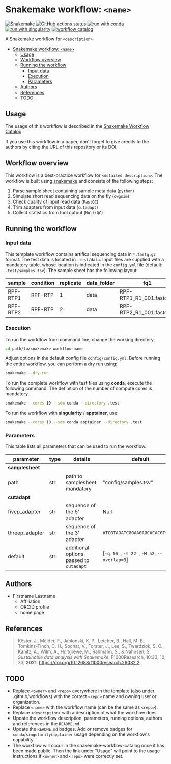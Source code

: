 # Snakemake workflow: `<name>`

[![Snakemake](https://img.shields.io/badge/snakemake-≥8.0.0-brightgreen.svg)](https://snakemake.github.io)
[![GitHub actions status](https://github.com/MPUSP/snakemake-workflow-template/actions/workflows/main.yml/badge.svg?branch=main)](https://github.com/MPUSP/snakemake-workflow-template/actions/workflows/main.yml)
[![run with conda](http://img.shields.io/badge/run%20with-conda-3EB049?labelColor=000000&logo=anaconda)](https://docs.conda.io/en/latest/)
[![run with singularity](https://img.shields.io/badge/run%20with-singularity-1D355C.svg?labelColor=000000)](https://sylabs.io/docs/)
[![workflow catalog](https://img.shields.io/badge/Snakemake%20workflow%20catalog-darkgreen)](https://snakemake.github.io/snakemake-workflow-catalog)

A Snakemake workflow for `<description>`

- [Snakemake workflow: `<name>`](#snakemake-workflow-name)
  - [Usage](#usage)
  - [Workflow overview](#workflow-overview)
  - [Running the workflow](#running-the-workflow)
    - [Input data](#input-data)
    - [Execution](#execution)
    - [Parameters](#parameters)
  - [Authors](#authors)
  - [References](#references)
  - [TODO](#todo)

## Usage

The usage of this workflow is described in the [Snakemake Workflow Catalog](https://snakemake.github.io/snakemake-workflow-catalog/?usage=<owner>%2F<repo>).

If you use this workflow in a paper, don't forget to give credits to the authors by citing the URL of this repository or its DOI.

## Workflow overview

This workflow is a best-practice workflow for `<detailed description>`.
The workflow is built using [snakemake](https://snakemake.readthedocs.io/en/stable/) and consists of the following steps:

1. Parse sample sheet containing sample meta data (`python`)
2. Simulate short read sequencing data on the fly (`dwgsim`)
3. Check quality of input read data (`FastQC`)
4. Trim adapters from input data (`cutadapt`)
5. Collect statistics from tool output (`MultiQC`)

## Running the workflow

### Input data

This template workflow contains artifical sequencing data in `*.fastq.gz` format.
The test data is located in `.test/data`. Input files are supplied with a mandatory table, whose location is indicated in the `config.yml` file (default: `.test/samples.tsv`). The sample sheet has the following layout:

| sample   | condition | replicate | data_folder | fq1                      |
| -------- | --------- | --------- | ----------- | ------------------------ |
| RPF-RTP1 | RPF-RTP   | 1         | data        | RPF-RTP1_R1_001.fastq.gz |
| RPF-RTP2 | RPF-RTP   | 2         | data        | RPF-RTP2_R1_001.fastq.gz |

### Execution

To run the workflow from command line, change the working directory.

```bash
cd path/to/snakemake-workflow-name
```

Adjust options in the default config file `config/config.yml`.
Before running the entire workflow, you can perform a dry run using:

```bash
snakemake --dry-run
```

To run the complete workflow with test files using **conda**, execute the following command. The definition of the number of compute cores is mandatory.

```bash
snakemake --cores 10 --sdm conda --directory .test
```

To run the workflow with **singularity** / **apptainer**, use:

```bash
snakemake --cores 10 --sdm conda apptainer --directory .test
```

### Parameters

This table lists all parameters that can be used to run the workflow.

| parameter              | type | details                                     | default                                      |
| ---------------------- | ---- | ------------------------------------------- | -------------------------------------------- |
| **samplesheet**        |      |                                             |                                              |
| path                   | str  | path to samplesheet, mandatory              | "config/samples.tsv"                         |
| **cutadapt**           |      |                                             |                                              |
| fivep_adapter          | str  | sequence of the 5' adapter                  | Null                                         |
| threep_adapter         | str  | sequence of the 3' adapter                  | `ATCGTAGATCGGAAGAGCACACGTCTGAA`              |
| default                | str  | additional options passed to `cutadapt`     | [`-q 10 `, `-m 22 `, `-M 52`, `--overlap=3`] |

## Authors

- Firstname Lastname
  - Affiliation
  - ORCID profile
  - home page

## References

> Köster, J., Mölder, F., Jablonski, K. P., Letcher, B., Hall, M. B., Tomkins-Tinch, C. H., Sochat, V., Forster, J., Lee, S., Twardziok, S. O., Kanitz, A., Wilm, A., Holtgrewe, M., Rahmann, S., & Nahnsen, S. *Sustainable data analysis with Snakemake*. F1000Research, 10:33, 10, 33, **2021**. https://doi.org/10.12688/f1000research.29032.2.

## TODO

* Replace `<owner>` and `<repo>` everywhere in the template (also under .github/workflows) with the correct `<repo>` name and owning user or organization.
* Replace `<name>` with the workflow name (can be the same as `<repo>`).
* Replace `<description>` with a description of what the workflow does.
* Update the workflow description, parameters, running options, authors and references in the `README.md`
* Update the `README.md` badges. Add or remove badges for `conda`/`singularity`/`apptainer` usage depending on the workflow's capability
* The workflow will occur in the snakemake-workflow-catalog once it has been made public. Then the link under "Usage" will point to the usage instructions if `<owner>` and `<repo>` were correctly set.